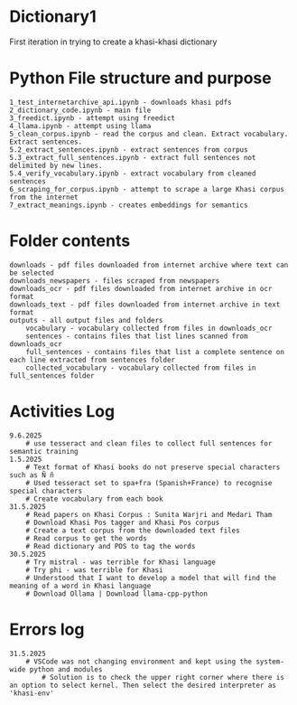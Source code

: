 # Dictionary1
First iteration in trying to create a khasi-khasi dictionary

# Python File structure and purpose
    1_test_internetarchive_api.ipynb - downloads khasi pdfs 
    2_dictionary_code.ipynb - main file
    3_freedict.ipynb - attempt using freedict
    4_llama.ipynb - attempt using llama
    5_clean_corpus.ipynb - read the corpus and clean. Extract vocabulary. Extract sentences.
    5.2_extract_sentences.ipynb - extract sentences from corpus
    5.3_extract_full_sentences.ipynb - extract full sentences not delimited by new lines.
    5.4_verify_vocabulary.ipynb - extract vocabulary from cleaned sentences
    6_scraping_for_corpus.ipynb - attempt to scrape a large Khasi corpus from the internet
    7_extract_meanings.ipynb - creates embeddings for semantics

# Folder contents
    downloads - pdf files downloaded from internet archive where text can be selected
    downloads_newspapers - files scraped from newspapers
    downloads_ocr - pdf files downloaded from internet archive in ocr format
    downloads_text - pdf files downloaded from internet archive in text format
    outputs - all output files and folders
        vocabulary - vocabulary collected from files in downloads_ocr
        sentences - contains files that list lines scanned from downloads_ocr
        full_sentences - contains files that list a complete sentence on each line extracted from sentences folder 
        collected_vocabulary - vocabulary collected from files in full_sentences folder

# Activities Log
    9.6.2025
        # use tesseract and clean files to collect full sentences for semantic training
    1.5.2025
        # Text format of Khasi books do not preserve special characters such as Ñ ñ
        # Used tesseract set to spa+fra (Spanish+France) to recognise special characters
        # Create vocabulary from each book
    31.5.2025
        # Read papers on Khasi Corpus : Sunita Warjri and Medari Tham 
        # Download Khasi Pos tagger and Khasi Pos corpus
        # Create a text corpus from the downloaded text files
        # Read corpus to get the words
        # Read dictionary and POS to tag the words
    30.5.2025
        # Try mistral - was terrible for Khasi language
        # Try phi - was terrible for Khasi
        # Understood that I want to develop a model that will find the meaning of a word in Khasi language
        # Download Ollama | Download llama-cpp-python

# Errors log
    31.5.2025
        # VSCode was not changing environment and kept using the system-wide python and modules
            # Solution is to check the upper right corner where there is an option to select kernel. Then select the desired interpreter as 'khasi-env'
        